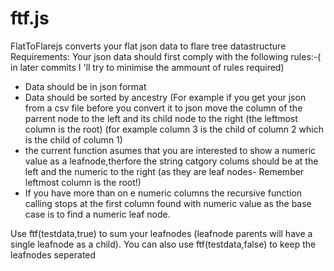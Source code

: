 ftf.js
======

FlatToFlarejs converts your flat json data to flare tree datastructure
Requirements:
Your json data should first comply with the following rules:-( in later commits I 'll try to minimise the ammount of rules required)
- Data should be in json format 
- Data should be sorted by ancestry (For example if you get your json from a csv file before you convert it to json move the column of the parrent node to the left and its child node to the right (the leftmost column is the root)
(for example column 3 is the child of column 2 which is the child of column 1)
- the  current function asumes that you are interested to show a numeric value as a leafnode,therfore the string catgory colums should be at the left and the numeric to the right (as they are leaf nodes- Remember leftmost column is the root!)
- If you have more than on e numeric columns the recursive function calling stops at the first column found with numeric value as the base case is to find  a numeric leaf node.

Use ftf(testdata,true) to sum your leafnodes (leafnode parents will have a single leafnode as a child). You can also use ftf(testdata,false) to keep the leafnodes seperated
